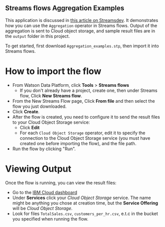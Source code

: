## Streams flows Aggregation Examples

This application is discussed in [this article on Streamsdev](https://developer.ibm.com/streamsdev/2018/01/12/calculate-moving-averages-real-time-data-streams-designer/).  It demonstrates how you can use the `Aggregation` operator in Streams flows. Output of the aggregation is sent to Cloud object storage, and sample result files are in the `output` folder in this project.

To get started, first download `Aggregation_examples.stp`, then import it into Streams flows.

# How to import the flow

- From Watson Data Platform, click **Tools** > **Streams flows**
  - If you don't already have a project, create one, then under Streams flow, Click **New Streams flow**.
- From the New Streams Flow page, Click **From file** and then select the flow you just downloaded.
- Click **Create**.
- After the flow is created, you need to configure it to send the result files to your Cloud Object Storage service:
  - Click **Edit**
  - For each `Cloud Object Storage` operator, edit it to specify the connection to the Cloud Object Storage service (you must have created one before importing the flow), and the file path.
- Run the flow by clicking "Run".

# Viewing Output
Once the flow is running, you can view the result files:
- Go to the [IBM Cloud dashboard](https://console.bluemix.net/dashboard/apps)
- Under **Services** click your *Cloud Object Storage* service. The name might be anything you chose at creation time, but the **Service Offering** will be *Cloud Object Storage*.
- Look for files `TotalSales.csv`, `customers_per_hr.csv`, e.t.c in the bucket you specified when running the flow.
